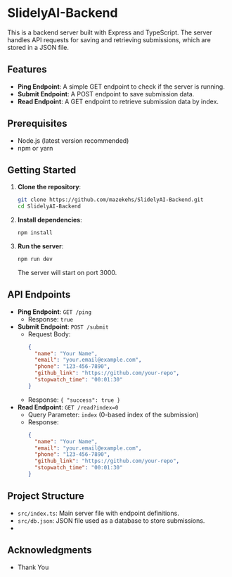 # SlidelyAI-Backend

This is a backend server built with Express and TypeScript. The server handles API requests for saving and retrieving submissions, which are stored in a JSON file.

## Features

- **Ping Endpoint**: A simple GET endpoint to check if the server is running.
- **Submit Endpoint**: A POST endpoint to save submission data.
- **Read Endpoint**: A GET endpoint to retrieve submission data by index.

## Prerequisites

- Node.js (latest version recommended)
- npm or yarn

## Getting Started

1. **Clone the repository**:
    ```sh
    git clone https://github.com/mazekehs/SlidelyAI-Backend.git
    cd SlidelyAI-Backend
    ```

2. **Install dependencies**:
    ```sh
    npm install
    ```

3. **Run the server**:
    ```sh
    npm run dev
    ```

    The server will start on port 3000.

## API Endpoints

- **Ping Endpoint**: `GET /ping`
    - Response: `true`
- **Submit Endpoint**: `POST /submit`
    - Request Body:
      ```json
      {
        "name": "Your Name",
        "email": "your.email@example.com",
        "phone": "123-456-7890",
        "github_link": "https://github.com/your-repo",
        "stopwatch_time": "00:01:30"
      }
      ```
    - Response: `{ "success": true }`
- **Read Endpoint**: `GET /read?index=0`
    - Query Parameter: `index` (0-based index of the submission)
    - Response:
      ```json
      {
        "name": "Your Name",
        "email": "your.email@example.com",
        "phone": "123-456-7890",
        "github_link": "https://github.com/your-repo",
        "stopwatch_time": "00:01:30"
      }
      ```

## Project Structure

- `src/index.ts`: Main server file with endpoint definitions.
- `src/db.json`: JSON file used as a database to store submissions.
- 
## Acknowledgments

- Thank You
